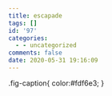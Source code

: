 ```yaml
---
title: escapade
tags: []
id: '97'
categories:
  - - uncategorized
comments: false
date: 2020-05-31 19:16:09
---
```


.fig-caption{ color:#fdf6e3; }